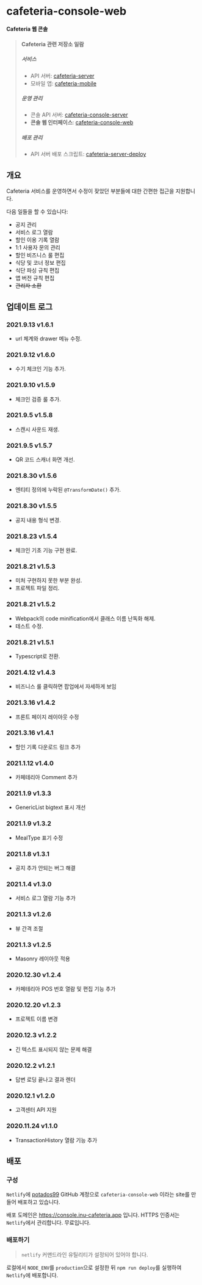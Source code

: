 # cafeteria-console-web

**Cafeteria 웹 콘솔**

> #### Cafeteria 관련 저장소 일람
>
> ##### 서비스
> - API 서버: [cafeteria-server](https://github.com/inu-appcenter/cafeteria-server)
> - 모바일 앱: [cafeteria-mobile](https://github.com/inu-appcenter/cafeteria-mobile)
>
> ##### 운영 관리
> - 콘솔 API 서버: [cafeteria-console-server](https://github.com/inu-appcenter/cafeteria-console-server)
> - **콘솔 웹 인터페이스**: [cafeteria-console-web](https://github.com/inu-appcenter/cafeteria-console-web)
>
> ##### 배포 관리
> - API 서버 배포 스크립트: [cafeteria-server-deploy](https://github.com/inu-appcenter/cafeteria-server-deploy)

## 개요

Cafeteria 서비스를 운영하면서 수정이 잦았던 부분들에 대한 간편한 접근을 지원합니다.

다음 일들을 할 수 있습니다:

- 공지 관리
- 서비스 로그 열람
- 할인 이용 기록 열람 
- 1:1 사용자 문의 관리
- 할인 비즈니스 룰 편집
- 식당 및 코너 정보 편집
- 식단 파싱 규칙 편집
- 앱 버전 규칙 편집
- ~~관리자 소환~~ 

## 업데이트 로그

### 2021.9.13 v1.6.1
- url 체계와 drawer 메뉴 수정.

### 2021.9.12 v1.6.0
- 수기 체크인 기능 추가.

### 2021.9.10 v1.5.9
- 체크인 검증 룰 추가.

### 2021.9.5 v1.5.8
- 스캔시 사운드 재생.

### 2021.9.5 v1.5.7
- QR 코드 스캐너 화면 개선.

### 2021.8.30 v1.5.6
- 엔티티 정의에 누락된 `@TransformDate()` 추가.

### 2021.8.30 v1.5.5
- 공지 내용 형식 변경.

### 2021.8.23 v1.5.4
- 체크인 기초 기능 구현 완료.

### 2021.8.21 v1.5.3
- 미처 구현하지 못한 부분 완성.
- 프로젝트 파일 정리.

### 2021.8.21 v1.5.2
- Webpack의 code minification에서 클래스 이름 난독화 해제.
- 테스트 수정.

### 2021.8.21 v1.5.1
- Typescript로 전환.

### 2021.4.12 v1.4.3
- 비즈니스 룰 클릭하면 팝업에서 자세하게 보임

### 2021.3.16 v1.4.2
- 프론트 페이지 레이아웃 수정

### 2021.3.16 v1.4.1
- 할인 기록 다운로드 링크 추가

### 2021.1.12 v1.4.0
- 카페테리아 Comment 추가

### 2021.1.9 v1.3.3
- GenericList bigtext 표시 개선

### 2021.1.9 v1.3.2
- MealType 표기 수정

### 2021.1.8 v1.3.1
- 공지 추가 안되는 버그 해결

### 2021.1.4 v1.3.0
- 서비스 로그 열람 기능 추가

### 2021.1.3 v1.2.6
- 뷰 간격 조절

### 2021.1.3 v1.2.5
- Masonry 레이아웃 적용

### 2020.12.30 v1.2.4
- 카페테리아 POS 번호 열람 및 편집 기능 추가

### 2020.12.20 v1.2.3
- 프로젝트 이름 변경

### 2020.12.3 v1.2.2
- 긴 텍스트 표시되지 않는 문제 해결

### 2020.12.2 v1.2.1
- 답변 로딩 끝나고 결과 렌더

### 2020.12.1 v1.2.0
- 고객센터 API 지원

### 2020.11.24 v1.1.0
- TransactionHistory 열람 기능 추가

## 배포

### 구성

`Netlify`에 [potados99](https://github.com/potados99) GitHub 계정으로 `cafeteria-console-web`
이라는 site를 만들어 배포하고 있습니다.

배포 도메인은 https://console.inu-cafeteria.app 입니다. HTTPS 인증서는 `Netlify`에서 관리합니다. 무료입니다.

### 배포하기

> `netlify` 커맨드라인 유틸리티가 설정되어 있어야 합니다.

로컬에서 `NODE_ENV`를 `production`으로 설정한 뒤 `npm run deploy`를 실행하여 `Netlify`에 배포합니다. 
